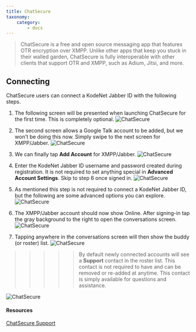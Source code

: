 ```yaml
---
title: ChatSecure
taxonomy:
    category:
        - docs
---
```


> ChatSecure is a free and open source messaging app that features OTR encryption over XMPP. Unlike other apps that keep you stuck in their walled garden, ChatSecure is fully interoperable with other clients that support OTR and XMPP, such as Adium, Jitsi, and more.

## Connecting

ChatSecure users can connect a KodeNet Jabber ID with the following steps.

1. The following screen will be presented when launching ChatSecure for the first time. This is completely optional. 
![ChatSecure](/user/pages/media/chatsecure/connect/step1.png)

2. The second screen allows a Google Talk account to be added, but we won't be doing this now. Simply swipe to the next screen for XMPP/Jabber.
![ChatSecure](/user/pages/media/chatsecure/connect/step2.png)

3. We can finally tap **Add Account** for XMPP/Jabber.
![ChatSecure](/user/pages/media/chatsecure/connect/step3.png)

4. Enter the KodeNet Jabber ID username and password created during registration. It is not required to set anything special in **Advanced Account Settings**. Skip to step 6 once signed in.
![ChatSecure](/user/pages/media/chatsecure/connect/step4.png)

5. As mentioned this step is not required to connect a KodeNet Jabber ID, but the following are some advanced options you can explore.
![ChatSecure](/user/pages/media/chatsecure/connect/step5.png)

6. The XMPP/Jabber account should now show Online. After signing-in tap the gray background to the right to open the conversations screen. 
![ChatSecure](/user/pages/media/chatsecure/connect/step6.png)

7. Tapping anywhere in the conversations screen will then show the buddy (or roster) list.
![ChatSecure](/user/pages/media/chatsecure/connect/step7.png)

>>>>> By default newly connected accounts will see a **Support** contact in the roster list. This contact is not required to have and can be removed or re-added at anytime. This contact is simply available for questions and assistance.

![ChatSecure](/user/pages/media/chatsecure/connect/step8.png)

#### Resources
[ChatSecure Support](https://chatsecure.org/support/)
